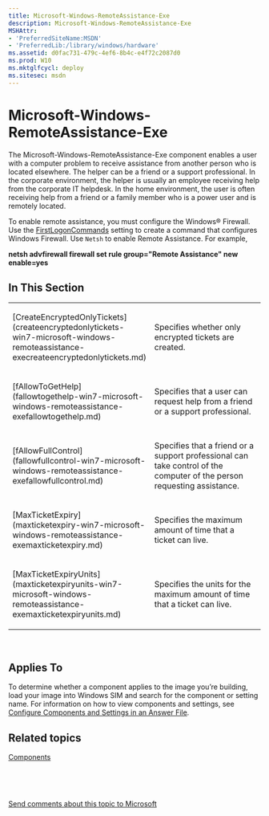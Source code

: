 ```yaml
---
title: Microsoft-Windows-RemoteAssistance-Exe
description: Microsoft-Windows-RemoteAssistance-Exe
MSHAttr:
- 'PreferredSiteName:MSDN'
- 'PreferredLib:/library/windows/hardware'
ms.assetid: d0fac731-479c-4ef6-8b4c-e4f72c2087d0
ms.prod: W10
ms.mktglfcycl: deploy
ms.sitesec: msdn
---
```


# Microsoft-Windows-RemoteAssistance-Exe


The Microsoft-Windows-RemoteAssistance-Exe component enables a user with a computer problem to receive assistance from another person who is located elsewhere. The helper can be a friend or a support professional. In the corporate environment, the helper is usually an employee receiving help from the corporate IT helpdesk. In the home environment, the user is often receiving help from a friend or a family member who is a power user and is remotely located.

To enable remote assistance, you must configure the Windows® Firewall. Use the [FirstLogonCommands](firstlogoncommands-win7-microsoft-windows-shell-setupfirstlogoncommands.md) setting to create a command that configures Windows Firewall. Use `Netsh` to enable Remote Assistance. For example,

**netsh advfirewall firewall set rule group="Remote Assistance" new enable=yes**

## In This Section


<table>
<colgroup>
<col width="50%" />
<col width="50%" />
</colgroup>
<tbody>
<tr class="odd">
<td><p>[CreateEncryptedOnlyTickets](createencryptedonlytickets-win7-microsoft-windows-remoteassistance-execreateencryptedonlytickets.md)</p></td>
<td><p>Specifies whether only encrypted tickets are created.</p></td>
</tr>
<tr class="even">
<td><p>[fAllowToGetHelp](fallowtogethelp-win7-microsoft-windows-remoteassistance-exefallowtogethelp.md)</p></td>
<td><p>Specifies that a user can request help from a friend or a support professional.</p></td>
</tr>
<tr class="odd">
<td><p>[fAllowFullControl](fallowfullcontrol-win7-microsoft-windows-remoteassistance-exefallowfullcontrol.md)</p></td>
<td><p>Specifies that a friend or a support professional can take control of the computer of the person requesting assistance.</p></td>
</tr>
<tr class="even">
<td><p>[MaxTicketExpiry](maxticketexpiry-win7-microsoft-windows-remoteassistance-exemaxticketexpiry.md)</p></td>
<td><p>Specifies the maximum amount of time that a ticket can live.</p></td>
</tr>
<tr class="odd">
<td><p>[MaxTicketExpiryUnits](maxticketexpiryunits-win7-microsoft-windows-remoteassistance-exemaxticketexpiryunits.md)</p></td>
<td><p>Specifies the units for the maximum amount of time that a ticket can live.</p></td>
</tr>
</tbody>
</table>

 

## Applies To


To determine whether a component applies to the image you’re building, load your image into Windows SIM and search for the component or setting name. For information on how to view components and settings, see [Configure Components and Settings in an Answer File](p_wsim.configure_components_and_settings_in_an_answer_file_win8).

## Related topics


[Components](components-b-unattend.md)

 

 

[Send comments about this topic to Microsoft](mailto:wsddocfb@microsoft.com?subject=Documentation%20feedback%20%5Bp_unattend\p_unattend%5D:%20Microsoft-Windows-RemoteAssistance-Exe%20%20RELEASE:%20%2810/3/2016%29&body=%0A%0APRIVACY%20STATEMENT%0A%0AWe%20use%20your%20feedback%20to%20improve%20the%20documentation.%20We%20don't%20use%20your%20email%20address%20for%20any%20other%20purpose,%20and%20we'll%20remove%20your%20email%20address%20from%20our%20system%20after%20the%20issue%20that%20you're%20reporting%20is%20fixed.%20While%20we're%20working%20to%20fix%20this%20issue,%20we%20might%20send%20you%20an%20email%20message%20to%20ask%20for%20more%20info.%20Later,%20we%20might%20also%20send%20you%20an%20email%20message%20to%20let%20you%20know%20that%20we've%20addressed%20your%20feedback.%0A%0AFor%20more%20info%20about%20Microsoft's%20privacy%20policy,%20see%20http://privacy.microsoft.com/default.aspx. "Send comments about this topic to Microsoft")





